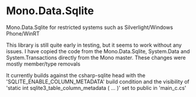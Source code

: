 Mono.Data.Sqlite
================

Mono.Data.Sqlite for restricted systems such as Silverlight/Windows Phone/WinRT

This library is still quite early in testing, but it seems to work without any issues.
I have copied the code from the Mono.Data.Sqlite, System.Data and System.Transactions directly from the Mono master. These changes were mostly member/type removals

It currently builds against the csharp-sqlite head with the 'SQLITE_ENABLE_COLUMN_METADATA' build condition and the visibility of 'static int sqlite3_table_column_metadata ( ... )' set to public in 'main_c.cs'